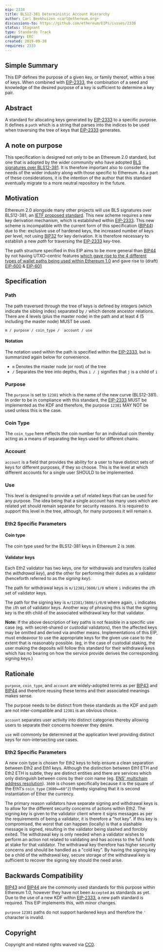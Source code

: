 ```yaml
---
eip: 2334
title: BLS12-381 Deterministic Account Hierarchy
author: Carl Beekhuizen <carl@ethereum.org>
discussions-to: https://github.com/ethereum/EIPs/issues/2338
status: Stagnant
type: Standards Track
category: ERC
created: 2019-09-30
requires: 2333
---
```


## Simple Summary

This EIP defines the purpose of a given key, or family thereof, within a tree of keys. When combined with [EIP-2333](./erc-2333.md), the combination of a seed and knowledge of the desired purpose of a key is sufficient to determine a key pair.

## Abstract

A standard for allocating keys generated by [EIP-2333](./erc-2333.md) to a specific purpose. It defines a `path` which is a string that parses into the indices to be used when traversing the tree of keys that [EIP-2333](./erc-2333.md) generates.

## A note on purpose

This specification is designed not only to be an Ethereum 2.0 standard, but one that is adopted by the wider community who have adopted [BLS signatures over BLS12-381](https://datatracker.ietf.org/doc/draft-irtf-cfrg-bls-signature/). It is therefore important also to consider the needs of the wider industry along with those specific to Ethereum. As a part of these considerations, it is the intention of the author that this standard eventually migrate to a more neutral repository in the future.

## Motivation

Ethereum 2.0 alongside many other projects will use BLS signatures over BLS12-381, an [IETF proposed standard](https://datatracker.ietf.org/doc/draft-irtf-cfrg-bls-signature/). This new scheme requires a new key derivation mechanism, which is established within [EIP-2333](./erc-2333.md). This new scheme is incompatible with the current form of this specification ([BIP44](https://github.com/bitcoin/bips/blob/master/bip-0044.mediawiki)) due to the: exclusive use of hardened keys, the increased number of keys per level, not using [BIP32](https://github.com/bitcoin/bips/blob/master/bip-0032.mediawiki) for key derivation. It is therefore necessary to establish a new *path* for traversing the [EIP-2333](./erc-2333.md) key-tree.

The path structure specified in this EIP aims to be more general than [BIP44](https://github.com/bitcoin/bips/blob/master/bip-0044.mediawiki) by not having UTXO-centric features [which gave rise to the 4 different types of wallet paths being used within Ethereum 1.0](https://github.com/ethereum/EIPs/issues/84#issuecomment-292324521) and gave rise to (draft) [EIP-600](./erc-600.md) & [EIP-601](./erc-601.md)

## Specification

### Path

The path traversed through the tree of keys is defined by integers (which indicate the sibling index) separated by `/` which denote ancestor relations. There are 4 levels (plus the master node) in the path and at least 4 (5 including the master node) MUST be used.

```text
m / purpose / coin_type /  account / use
```

#### Notation

The notation used within the path is specified within the [EIP-2333](./erc-2333.md), but is summarized again below for convenience.

* `m` Denotes the master node (or root) of the tree
* `/` Separates the tree into depths, thus `i / j` signifies that `j` is a child of `i`

### Purpose

The `purpose` is set to `12381` which is the name of the new curve (BLS12-381). In order to be in compliance with this standard, the [EIP-2333](./erc-2333.md) MUST be implemented as the KDF and therefore, the purpose `12381` MAY NOT be used unless this is the case.

### Coin Type

The `coin_type` here reflects the coin number for an individual coin thereby acting as a means of separating the keys used for different chains.

### Account

`account` is a field that provides the ability for a user to have distinct sets of keys for different purposes, if they so choose. This is the level at which different accounts for a single user SHOULD to be implemented.

### Use

This level is designed to provide a set of related keys that can be used for any purpose. The idea being that a single account has many uses which are related yet should remain separate for security reasons. It is required to support this level in the tree, although, for many purposes it will remain `0`.

### Eth2 Specific Parameters

#### Coin type

The coin type used for the BLS12-381 keys in Ethereum 2 is `3600`.

#### Validator keys

Each Eth2 validator has two keys, one for withdrawals and transfers (called the *withdrawal key*), and the other for performing their duties as a validator (henceforth referred to as the *signing key*).

The path for withdrawal keys is `m/12381/3600/i/0` where `i` indicates the `i`th set of validator keys.

The path for the signing key is `m/12381/3600/i/0/0` where again, `i` indicates the `i`th set of validator keys. Another way of phrasing this is that the signing key is the `0`th child of the associated withdrawal key for that validator.

**Note:** If the above description of key paths is not feasible in a specific use case (eg. with secret-shared or custodial validators), then the affected keys may be omitted and derived via another means. Implementations of this EIP, must endeavour to use the appropriate keys for the given use case to the extent that is reasonably possible. (eg, in the case of custodial staking, the user making the deposits will follow this standard for their withdrawal keys which has no bearing on how the service provide derives the corresponding signing keys.)

## Rationale

`purpose`, `coin_type`, and `account` are widely-adopted terms as per [BIP43](https://github.com/bitcoin/bips/blob/master/bip-0043.mediawiki) and [BIP44](https://github.com/bitcoin/bips/blob/master/bip-0044.mediawiki) and therefore reusing these terms and their associated meanings makes sense.

The purpose needs to be distinct from these standards as the KDF and path are not inter-compatible and `12381` is an obvious choice.

`account` separates user activity into distinct categories thereby allowing users to separate their concerns however they desire.

`use` will commonly be determined at the application level providing distinct keys for non-intersecting use cases.

### Eth2 Specific Parameters

A new coin type is chosen for Eth2 keys to help ensure a clean separation between Eth2 and Eth1 keys. Although the distinction between Eth1 ETH and Eth2 ETH is subtle, they are distinct entities and there are services which only distinguish between coins by their coin name (eg. [ENS' multichain address resolution](./erc-2304.md)). `3600` is chosen specifically because it is the square of the Eth1's `coin_type` (`3600==60^2`) thereby signaling that it is second instantiation of Ether the currency.

The primary reason validators have separate signing and withdrawal keys is to allow for the different security concerns of actions within Eth2. The signing key is given to the validator client where it signs messages as per the requirements of being a validator, it is therefore a "hot key". If this key is compromised, the worst that can happen (locally) is that a slashable message is signed, resulting in the validator being slashed and forcibly exited. The withdrawal key is only needed when a validator wishes to perform an action not related to validating and has access to the full funds at stake for that validator. The withdrawal key therefore has higher security concerns and should be handled as a "cold key". By having the signing key be a child of the withdrawal key, secure storage of the withdrawal key is sufficient to recover the signing key should the need arise.

## Backwards Compatibility

[BIP43](https://github.com/bitcoin/bips/blob/master/bip-0043.mediawiki) and [BIP44](https://github.com/bitcoin/bips/blob/master/bip-0044.mediawiki) are the commonly used standards for this purpose within Ethereum 1.0, however they have not been `Accepted` as standards as yet. Due to the use of a new KDF within [EIP-2333](./erc-2333.md), a new path standard is required. This EIP implements this, with minor changes.

`purpose` `12381` paths do not support hardened keys and therefore the `'` character is invalid.

## Copyright

Copyright and related rights waived via [CC0](../LICENSE.md).
